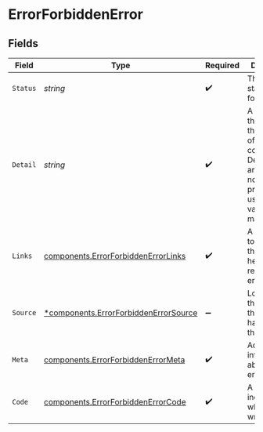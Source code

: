 # ErrorForbiddenError


## Fields

| Field                                                                                                                                      | Type                                                                                                                                       | Required                                                                                                                                   | Description                                                                                                                                | Example                                                                                                                                    |
| ------------------------------------------------------------------------------------------------------------------------------------------ | ------------------------------------------------------------------------------------------------------------------------------------------ | ------------------------------------------------------------------------------------------------------------------------------------------ | ------------------------------------------------------------------------------------------------------------------------------------------ | ------------------------------------------------------------------------------------------------------------------------------------------ |
| `Status`                                                                                                                                   | *string*                                                                                                                                   | :heavy_check_mark:                                                                                                                         | The HTTP status code for the error.                                                                                                        | 400                                                                                                                                        |
| `Detail`                                                                                                                                   | *string*                                                                                                                                   | :heavy_check_mark:                                                                                                                         | A message that explains the meaning of the error code. Developers are advised not to make programmatic use of this value, as it may change | The request failed because it was not in the correct format or did not contain valid data.                                                 |
| `Links`                                                                                                                                    | [components.ErrorForbiddenErrorLinks](../../models/components/errorforbiddenerrorlinks.md)                                                 | :heavy_check_mark:                                                                                                                         | A list of links to resources that may be helpful in resolving the error.                                                                   |                                                                                                                                            |
| `Source`                                                                                                                                   | [*components.ErrorForbiddenErrorSource](../../models/components/errorforbiddenerrorsource.md)                                              | :heavy_minus_sign:                                                                                                                         | Location in the request that may have caused the error.                                                                                    |                                                                                                                                            |
| `Meta`                                                                                                                                     | [components.ErrorForbiddenErrorMeta](../../models/components/errorforbiddenerrormeta.md)                                                   | :heavy_check_mark:                                                                                                                         | Additional information about the error.                                                                                                    |                                                                                                                                            |
| `Code`                                                                                                                                     | [components.ErrorForbiddenErrorCode](../../models/components/errorforbiddenerrorcode.md)                                                   | :heavy_check_mark:                                                                                                                         | A code that indicates what went wrong.                                                                                                     | FORBIDDEN                                                                                                                                  |